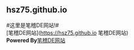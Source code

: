 ﻿## hsz75.github.io ##
#这里是笔稽DE网站!#
<br>
[笔稽DE网站](https://hsz75.github.io 笔稽DE网站)
<br>
**Powered&nbsp;By**<a href="https://hsz75.github.io" title="笔稽DE网站">笔稽DE网站</a>